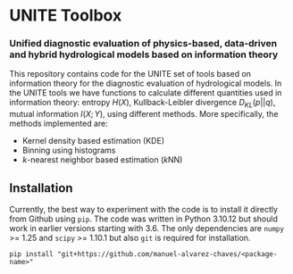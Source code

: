 # UNITE Toolbox
###  Unified diagnostic evaluation of physics-based, data-driven and hybrid hydrological models based on information theory

This repository contains code for the UNITE set of tools based on information theory for the diagnostic evaluation of hydrological models. In the UNITE tools we have functions to calculate different quantities used in information theory: entropy $H(X)$, Kullback-Leibler divergence $D_{KL}(p||q)$, mutual information $I(X; Y)$, using different methods. More specifically, the methods implemented are:

 - Kernel density based estimation (KDE)
 - Binning using histograms
 - *k*-nearest neighbor based estimation (*k*NN)

## Installation
Currently, the best way to experiment with the code is to install it directly from Github using `pip`. The code was written in Python 3.10.12 but should work in earlier versions starting with 3.6. The only dependencies are `numpy` >= 1.25 and `scipy` >= 1.10.1 but also `git` is required for installation.

```
pip install "git+https://github.com/manuel-alvarez-chaves/<package-name>"
```